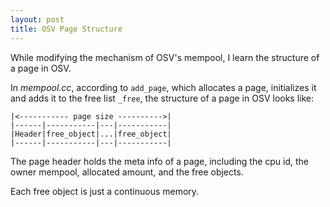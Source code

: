 ```yaml
---
layout: post
title: OSV Page Structure 
---
```


While modifying the mechanism of OSV's mempool, I learn the structure of a page in OSV.

<!--more-->

In *mempool.cc*, according to `add_page`, which allocates a page, initializes it and adds it to the free list `_free`, the structure of a page in OSV looks like:

	|<----------- page size ---------->|
	|------|-----------|---|-----------|
	|Header|free_object|...|free_object|
	|------|-----------|---|-----------|

The page header holds the meta info of a page, including the cpu id, the owner mempool, allocated amount, and the free objects.

Each free object is just a continuous memory.

